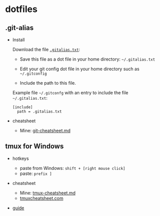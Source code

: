 # dotfiles

## .git-alias

 - Install

   Download the file [`.gitalias.txt`](.gitalias.txt):

     * Save this file as a dot file in your home directory: `~/.gitalias.txt`

     * Edit your git config dot file in your home directory such as  `~/.gitconfig`

     * Include the path to this file.

   Example file `~/.gitconfg` with an entry to include the file `~/.gitalias.txt`:

   ```gitalias
   [include]
     path = .gitalias.txt
   ```
 - cheatsheet
   - Mine: [git-cheatsheet.md](git-cheatsheet.md)


## tmux for Windows

 - hotkeys
   - paste from Windows: `shift + [right mouse click]`
   - paste: `prefix ]`
 
 - cheatsheet
   - Mine: [tmux-cheatsheet.md](tmux-cheatsheet.md)
   - [tmuxcheatsheet.com](https://tmuxcheatsheet.com)
  
 - [guide](https://hackernoon.com/a-gentle-introduction-to-tmux-8d784c404340)
 
 
 
